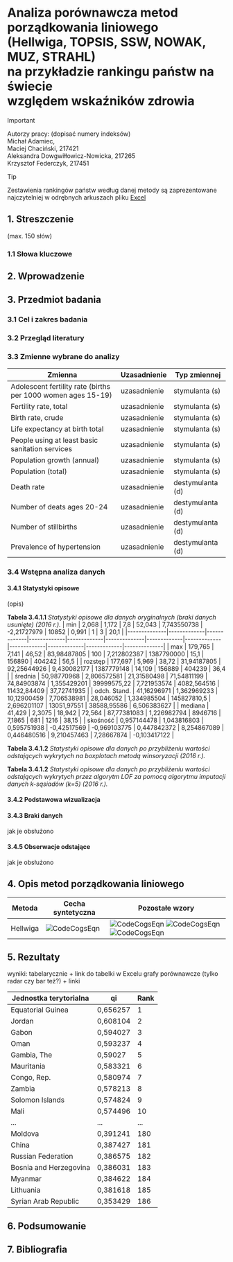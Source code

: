# Analiza porównawcza metod porządkowania liniowego </br> (Hellwiga, TOPSIS, SSW, NOWAK, MUZ, STRAHL) </br> na przykładzie rankingu państw na świecie </br> względem wskaźników zdrowia

> [!IMPORTANT]
> Autorzy pracy: (dopisać numery indeksów) </br>
> Michał Adamiec, </br>
> Maciej Chaciński, 217421 </br> 
> Aleksandra Dowgwiłłowicz-Nowicka, 217265 </br>
> Krzysztof Federczyk, 217451

> [!TIP]
> Zestawienia rankingów państw według danej metody są zaprezentowane najczytelniej w odrębnych arkuszach pliku [Excel](https://sggwpl-my.sharepoint.com/:x:/g/personal/s217265_sggw_edu_pl/EZshiO4QAhtBlzm-VUYfEjIByj867XJWS55VH2JokrfT3A?e=Nk8kzL)

## 1. Streszczenie
(max. 150 słów)

### 1.1 Słowa kluczowe

## 2. Wprowadzenie

## 3. Przedmiot badania

### 3.1 Cel i zakres badania

### 3.2 Przegląd literatury

### 3.3 Zmienne wybrane do analizy

| Zmienna                                                      | Uzasadnienie | Typ zmiennej     |
|--------------------------------------------------------------|--------------|------------------|
| Adolescent fertility rate (births per 1000 women ages 15-19) | uzasadnienie | stymulanta (s)   |
| Fertility rate, total                                        | uzasadnienie | stymulanta (s)   |
| Birth rate, crude                                            | uzasadnienie | stymulanta (s)   |
| Life expectancy at birth total                               | uzasadnienie | stymulanta (s)   |
| People using at least basic sanitation services              | uzasadnienie | stymulanta (s)   |
| Population growth (annual)                                   | uzasadnienie | stymulanta (s)   |
| Population (total)                                           | uzasadnienie | stymulanta (s)   |
| Death rate                                                   | uzasadnienie | destymulanta (d) |
| Number of deats ages 20-24                                   | uzasadnienie | destymulanta (d) |
| Number of stillbirths                                        | uzasadnienie | destymulanta (d) |
| Prevalence of hypertension                                   | uzasadnienie | destymulanta (d) |

### 3.4 Wstępna analiza danych

#### 3.4.1 Statystyki opisowe
(opis)

**Tabela 3.4.1.1** *Statystyki opisowe dla danych oryginalnych (braki danych usunięte) (2016 r.).*
| min          | 2,068       | 1,172       | 7,8         | 52,043      | 7,743550738  | -2,21727979 | 10852       | 0,991       | 1           | 3           | 20,1         |
|--------------|-------------|-------------|-------------|-------------|--------------|-------------|-------------|-------------|-------------|-------------|--------------|
| max          | 179,765     | 7,141       | 46,52       | 83,98487805 | 100          | 7,212802387 | 1387790000  | 15,1        | 156890      | 404242      | 56,5         |
| rozstęp      | 177,697     | 5,969       | 38,72       | 31,94187805 | 92,25644926  | 9,430082177 | 1387779148  | 14,109      | 156889      | 404239      | 36,4         |
| średnia      | 50,98770968 | 2,806572581 | 21,31580498 | 71,54811199 | 74,84903874  | 1,355429201 | 39999575,22 | 7,721953574 | 4082,564516 | 11432,84409 | 37,72741935  |
| odch. Stand. | 41,16296971 | 1,362969233 | 10,12900459 | 7,706538981 | 28,046052    | 1,334985504 | 145827810,5 | 2,696201107 | 13051,97551 | 38588,95586 | 6,506383627  |
| mediana      | 41,429      | 2,3075      | 18,942      | 72,564      | 87,77381083  | 1,226982794 | 8946716     | 7,1865      | 681         | 1216        | 38,15        |
| skośność     | 0,957144478 | 1,043816803 | 0,595751938 | -0,42517569 | -0,969103775 | 0,447842372 | 8,254867089 | 0,446480516 | 9,210457463 | 7,28667874  | -0,103417122 |

**Tabela 3.4.1.2** *Statystyki opisowe dla danych po przybliżeniu wartości odstających wykrytych na boxplotach metodą winsoryzacji (2016 r.).*

**Tabela 3.4.1.2** *Statystyki opisowe dla danych po przybliżeniu wartości odstających wykrytych przez algorytm LOF za pomocą algorytmu imputacji danych k-sąsiadów (k=5) (2016 r.).*

#### 3.4.2 Podstawowa wizualizacja

#### 3.4.3 Braki danych
jak je obsłużono

#### 3.4.5 Obserwacje odstające
jak je obsłużono

## 4. Opis metod porządkowania liniowego
| Metoda   | Cecha syntetyczna                                                | Pozostałe wzory                                                                   |
|----------|------------------------------------------------------------------|---------------------------------------------|
| Hellwiga | ![CodeCogsEqn](https://github.com/Aleksandretta/Metody-porzadkowania-liniowego/assets/113725452/a6635f0b-60dd-4451-8b86-fd12a3a6339a) | ![CodeCogsEqn](https://github.com/Aleksandretta/Metody-porzadkowania-liniowego/assets/113725452/e6326303-cf54-42c0-826c-e2f519385f41) ![CodeCogsEqn](https://github.com/Aleksandretta/Metody-porzadkowania-liniowego/assets/113725452/e6128e4d-9421-4a90-8158-4cff8dffd18a) ![CodeCogsEqn](https://github.com/Aleksandretta/Metody-porzadkowania-liniowego/assets/113725452/48e3a9c1-c3ca-4df7-8bb5-0e402760cf30) |






## 5. Rezultaty
wyniki: 
tabelarycznie + link do tabelki w Excelu
grafy porównawcze (tylko radar czy bar też?) + linki

| Jednostka terytorialna         | qi       | Rank |
|--------------------------------|----------|------|
| Equatorial Guinea              | 0,656257 | 1    |
| Jordan                         | 0,608104 | 2    |
| Gabon                          | 0,594027 | 3    |
| Oman                           | 0,593237 | 4    |
| Gambia, The                    | 0,59027  | 5    |
| Mauritania                     | 0,583321 | 6    |
| Congo, Rep.                    | 0,580974 | 7    |
| Zambia                         | 0,578213 | 8    |
| Solomon Islands                | 0,574824 | 9    |
| Mali                           | 0,574496 | 10   |
| ...                            | ...      | ...  |
| Moldova                        | 0,391241 | 180  |
| China                          | 0,387427 | 181  |
| Russian Federation             | 0,386575 | 182  |
| Bosnia and Herzegovina         | 0,386031 | 183  |
| Myanmar                        | 0,384622 | 184  |
| Lithuania                      | 0,381618 | 185  |
| Syrian Arab Republic           | 0,353429 | 186  |

## 6. Podsumowanie

## 7. Bibliografia
